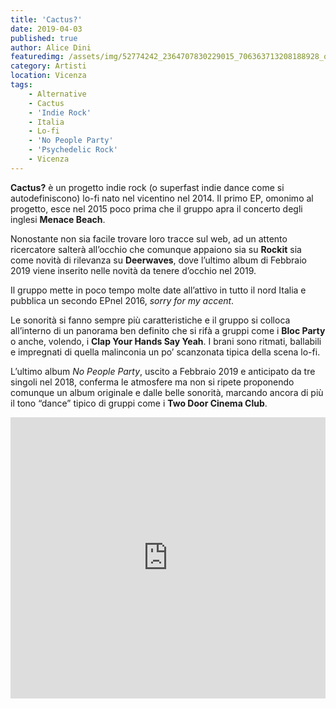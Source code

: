```yaml
---
title: 'Cactus?'
date: 2019-04-03
published: true
author: Alice Dini
featuredimg: /assets/img/52774242_2364707830229015_706363713208188928_o.jpg
category: Artisti
location: Vicenza
tags:
    - Alternative
    - Cactus
    - 'Indie Rock'
    - Italia
    - Lo-fi
    - 'No People Party'
    - 'Psychedelic Rock'
    - Vicenza
---
```


**Cactus?** è un progetto indie rock (o superfast indie dance come si autodefiniscono) lo-fi nato nel vicentino nel 2014. Il primo EP, omonimo al progetto, esce nel 2015 poco prima che il gruppo apra il concerto degli inglesi **Menace Beach**.

Nonostante non sia facile trovare loro tracce sul web, ad un attento ricercatore salterà all’occhio che comunque appaiono sia su **Rockit** sia come novità di rilevanza su **Deerwaves**, dove l’ultimo album di Febbraio 2019 viene inserito nelle novità da tenere d’occhio nel 2019.

Il gruppo mette in poco tempo molte date all’attivo in tutto il nord Italia e pubblica un secondo EPnel 2016, *sorry for my accent*.

Le sonorità si fanno sempre più caratteristiche e il gruppo si colloca all’interno di un panorama ben definito che si rifà a gruppi come i **Bloc Party** o anche, volendo, i **Clap Your Hands Say Yeah**. I brani sono ritmati, ballabili e impregnati di quella malinconia un po’ scanzonata tipica della scena lo-fi.

L’ultimo album *No People Party*, uscito a Febbraio 2019 e anticipato da tre singoli nel 2018, conferma le atmosfere ma non si ripete proponendo comunque un album originale e dalle belle sonorità, marcando ancora di più il tono “dance” tipico di gruppi come i **Two Door Cinema Club**.

<iframe frameborder="no" height="450" scrolling="no" src="http://w.soundcloud.com/player/?url=http%3A//api.soundcloud.com/playlists/743197455&color=%23000000&auto_play=false&hide_related=false&show_comments=true&show_user=true&show_reposts=false&show_teaser=true&visual=true" width="100%"></iframe>

